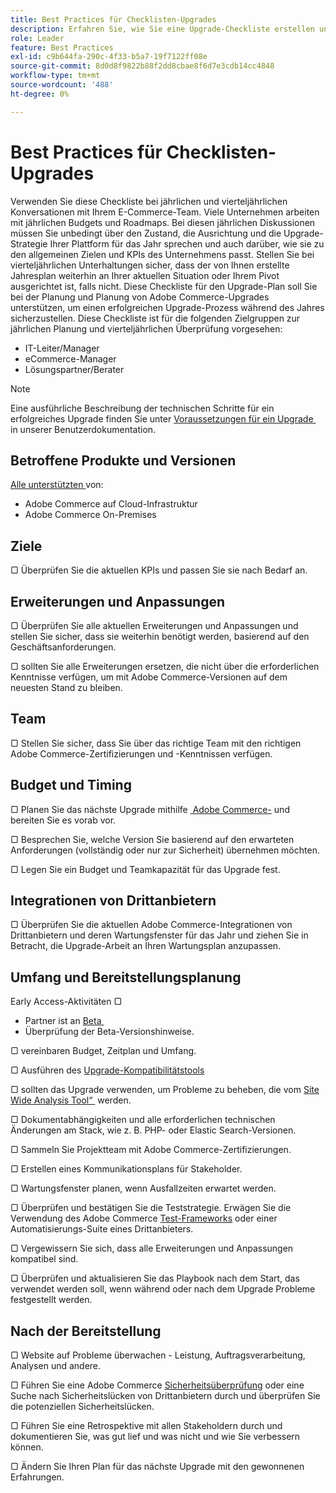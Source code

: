 ```yaml
---
title: Best Practices für Checklisten-Upgrades
description: Erfahren Sie, wie Sie eine Upgrade-Checkliste erstellen und verwenden, um Ihre Upgrade-Strategie für Adobe Commerce zu planen.
role: Leader
feature: Best Practices
exl-id: c9b644fa-290c-4f33-b5a7-19f7122ff08e
source-git-commit: 8d0d8f9822b88f2dd8cbae8f6d7e3cdb14cc4848
workflow-type: tm+mt
source-wordcount: '488'
ht-degree: 0%

---
```


# Best Practices für Checklisten-Upgrades

Verwenden Sie diese Checkliste bei jährlichen und vierteljährlichen Konversationen mit Ihrem E-Commerce-Team. Viele Unternehmen arbeiten mit jährlichen Budgets und Roadmaps. Bei diesen jährlichen Diskussionen müssen Sie unbedingt über den Zustand, die Ausrichtung und die Upgrade-Strategie Ihrer Plattform für das Jahr sprechen und auch darüber, wie sie zu den allgemeinen Zielen und KPIs des Unternehmens passt. Stellen Sie bei vierteljährlichen Unterhaltungen sicher, dass der von Ihnen erstellte Jahresplan weiterhin an Ihrer aktuellen Situation oder Ihrem Pivot ausgerichtet ist, falls nicht. Diese Checkliste für den Upgrade-Plan soll Sie bei der Planung und Planung von Adobe Commerce-Upgrades unterstützen, um einen erfolgreichen Upgrade-Prozess während des Jahres sicherzustellen. Diese Checkliste ist für die folgenden Zielgruppen zur jährlichen Planung und vierteljährlichen Überprüfung vorgesehen:

- IT-Leiter/Manager
- eCommerce-Manager
- Lösungspartner/Berater

>[!NOTE]
>
>Eine ausführliche Beschreibung der technischen Schritte für ein erfolgreiches Upgrade finden Sie unter [Voraussetzungen für ein Upgrade &#x200B;](../../../upgrade/prepare/prerequisites.md) in unserer Benutzerdokumentation.

## Betroffene Produkte und Versionen

[Alle unterstützten &#x200B;](../../../release/versions.md) von:

- Adobe Commerce auf Cloud-Infrastruktur
- Adobe Commerce On-Premises

## Ziele

▢ Überprüfen Sie die aktuellen KPIs und passen Sie sie nach Bedarf an.

## Erweiterungen und Anpassungen

▢ Überprüfen Sie alle aktuellen Erweiterungen und Anpassungen und stellen Sie sicher, dass sie weiterhin benötigt werden, basierend auf den Geschäftsanforderungen.

▢ sollten Sie alle Erweiterungen ersetzen, die nicht über die erforderlichen Kenntnisse verfügen, um mit Adobe Commerce-Versionen auf dem neuesten Stand zu bleiben.

## Team

▢ Stellen Sie sicher, dass Sie über das richtige Team mit den richtigen Adobe Commerce-Zertifizierungen und -Kenntnissen verfügen.

## Budget und Timing

▢ Planen Sie das nächste Upgrade mithilfe [&#x200B; Adobe Commerce-](../../../release/schedule.md) und bereiten Sie es vorab vor.

▢ Besprechen Sie, welche Version Sie basierend auf den erwarteten Anforderungen (vollständig oder nur zur Sicherheit) übernehmen möchten.

▢ Legen Sie ein Budget und Teamkapazität für das Upgrade fest.

## Integrationen von Drittanbietern

▢ Überprüfen Sie die aktuellen Adobe Commerce-Integrationen von Drittanbietern und deren Wartungsfenster für das Jahr und ziehen Sie in Betracht, die Upgrade-Arbeit an Ihren Wartungsplan anzupassen.

## Umfang und Bereitstellungsplanung

Early Access-Aktivitäten ▢

- Partner ist an [Beta &#x200B;](../../../release/beta.md)
- Überprüfung der Beta-Versionshinweise.

▢ vereinbaren Budget, Zeitplan und Umfang.

▢ Ausführen des [Upgrade-Kompatibilitätstools](../../../upgrade/upgrade-compatibility-tool/overview.md)

▢ sollten das Upgrade verwenden, um Probleme zu beheben, die vom [Site Wide Analysis Tool“ &#x200B;](../../../tools/site-wide-analysis-tool/intro.md) werden.

▢ Dokumentabhängigkeiten und alle erforderlichen technischen Änderungen am Stack, wie z. B. PHP- oder Elastic Search-Versionen.

▢ Sammeln Sie Projektteam mit Adobe Commerce-Zertifizierungen.

▢ Erstellen eines Kommunikationsplans für Stakeholder.

▢ Wartungsfenster planen, wenn Ausfallzeiten erwartet werden.

▢ Überprüfen und bestätigen Sie die Teststrategie. Erwägen Sie die Verwendung des Adobe Commerce [Test-Frameworks](https://developer.adobe.com/commerce/testing/) oder einer Automatisierungs-Suite eines Drittanbieters.

▢ Vergewissern Sie sich, dass alle Erweiterungen und Anpassungen kompatibel sind.

▢ Überprüfen und aktualisieren Sie das Playbook nach dem Start, das verwendet werden soll, wenn während oder nach dem Upgrade Probleme festgestellt werden.

## Nach der Bereitstellung

▢ Website auf Probleme überwachen - Leistung, Auftragsverarbeitung, Analysen und andere.

▢ Führen Sie eine Adobe Commerce [Sicherheitsüberprüfung](https://account.magento.com/scanner/dashboard/) oder eine Suche nach Sicherheitslücken von Drittanbietern durch und überprüfen Sie die potenziellen Sicherheitslücken.

▢ Führen Sie eine Retrospektive mit allen Stakeholdern durch und dokumentieren Sie, was gut lief und was nicht und wie Sie verbessern können.

▢ Ändern Sie Ihren Plan für das nächste Upgrade mit den gewonnenen Erfahrungen.

